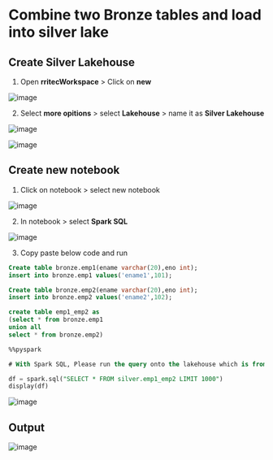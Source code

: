 # Combine two Bronze tables and load into silver lake
## Create Silver Lakehouse
1. Open **rritecWorkspace** > Click on **new**
   
![image](https://github.com/rritec/dataFabric/assets/20516321/623f76ce-d00c-422c-99a5-b00f30a1fc7e)

2. Select **more opitions** > select **Lakehouse** > name it as **Silver Lakehouse**
 
![image](https://github.com/rritec/dataFabric/assets/20516321/53bbbbb5-ae66-4636-addd-1324953e3a73)

![image](https://github.com/rritec/dataFabric/assets/20516321/e1e03cf1-edfe-49e6-94ad-5a4723d0a119)

## Create new notebook

1. Click on notebook > select new notebook

![image](https://github.com/rritec/dataFabric/assets/20516321/e5c6b126-a0ff-4490-94f0-79a84706c2e9)


2. In notebook > select **Spark SQL**

![image](https://github.com/rritec/dataFabric/assets/20516321/6f7ff01a-7682-4e11-abbc-95c4d4da5f94)

3. Copy paste below code and run

``` sql
Create table bronze.emp1(ename varchar(20),eno int);
insert into bronze.emp1 values('ename1',101);
```
```sql
Create table bronze.emp2(ename varchar(20),eno int);
insert into bronze.emp2 values('ename2',102);
```
```sql
create table emp1_emp2 as 
(select * from bronze.emp1
union all 
select * from bronze.emp2)
```
```sql
%%pyspark

# With Spark SQL, Please run the query onto the lakehouse which is from the same workspace as the current default lakehouse.

df = spark.sql("SELECT * FROM silver.emp1_emp2 LIMIT 1000")
display(df)
```
![image](https://github.com/rritec/dataFabric/assets/20516321/71461098-dfe6-4a37-aa96-ac2f10744d4f)
## Output
![image](https://github.com/rritec/dataFabric/assets/20516321/9139da96-3abc-4ed2-97d4-f3cde8209f56)




